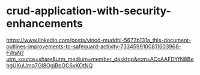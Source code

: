 # crud-application-with-security-enhancements
https://www.linkedin.com/posts/vinod-muddhi-5672b131a_this-document-outlines-improvements-to-safeguard-activity-7334599100811603968-FWsN?utm_source=share&utm_medium=member_desktop&rcm=ACoAAFDYfN8BehgUKuUmq7GI8OgjBpOC6vKOtNQ
